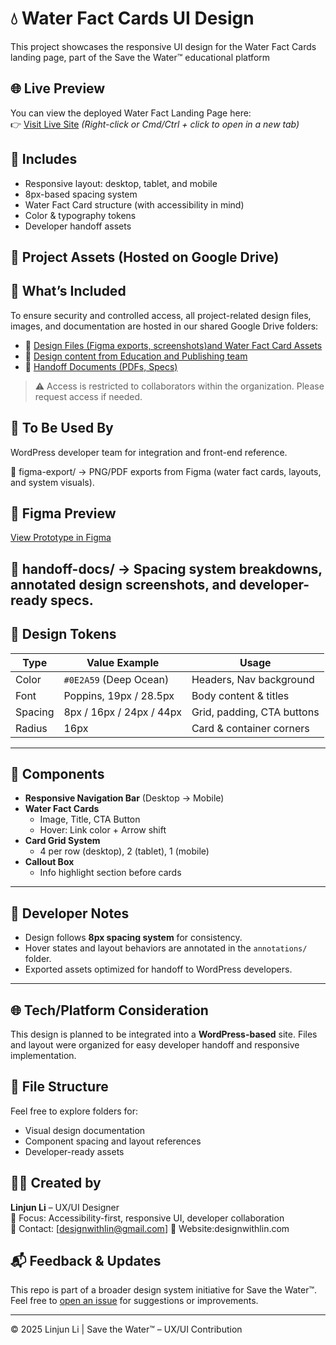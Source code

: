 # 💧 Water Fact Cards UI Design

This project showcases the responsive UI design for the Water Fact Cards landing page, part of the Save the Water™  educational platform

## 🌐 Live Preview

You can view the deployed Water Fact Landing Page here:  
👉 [Visit Live Site](https://savethewater.org/water-facts-list/)
_(Right-click or Cmd/Ctrl + click to open in a new tab)_

## 📌 Includes
- Responsive layout: desktop, tablet, and mobile
- 8px-based spacing system
- Water Fact Card structure (with accessibility in mind)
- Color & typography tokens
- Developer handoff assets

## 📁 Project Assets (Hosted on Google Drive)
## 🧩 What’s Included
To ensure security and controlled access, all project-related design files, images, and documentation are hosted in our shared Google Drive folders:

- 🔗 [Design Files (Figma exports, screenshots)and Water Fact Card Assets](https://drive.google.com/drive/folders/1b6yukloR2aVMwMyxAEZ5zTCLDzS3Xs4p?usp=drive_link)
- 🔗 [Design content from Education and Publishing team](https://drive.google.com/drive/folders/146i9R8JIIPWjFMqOX0EJ77skz3mNdPQo?usp=drive_link)
- 🔗 [Handoff Documents (PDFs, Specs)](https://drive.google.com/file/d/1-nT4QSbE4xyuyNyMjv-biLgVhqRD_aKK/view?usp=sharing)

> ⚠️ Access is restricted to collaborators within the organization. Please request access if needed.

## 📂 To Be Used By
WordPress developer team for integration and front-end reference.

📁 figma-export/
→ PNG/PDF exports from Figma (water fact cards, layouts, and system visuals).
## 🔗 Figma Preview  
[View Prototype in Figma](https://www.figma.com/design/IT9kAQPWrfnevmvuKfw1Al/Water-Fact?node-id=0-1&t=Uhq6yaVnmoi2rUQG-1)  

📁 handoff-docs/
→ Spacing system breakdowns, annotated design screenshots, and developer-ready specs.
---

## 🎨 Design Tokens

| Type        | Value Example              | Usage                        |
|-------------|----------------------------|------------------------------|
| Color       | `#0E2A59` (Deep Ocean)     | Headers, Nav background      |
| Font        | Poppins, 19px / 28.5px     | Body content & titles        |
| Spacing     | 8px / 16px / 24px / 44px   | Grid, padding, CTA buttons   |
| Radius      | 16px                       | Card & container corners     |

---

## 🧩 Components

- **Responsive Navigation Bar** (Desktop → Mobile)
- **Water Fact Cards**  
  - Image, Title, CTA Button  
  - Hover: Link color + Arrow shift
- **Card Grid System**  
  - 4 per row (desktop), 2 (tablet), 1 (mobile)
- **Callout Box**  
  - Info highlight section before cards

---

## 🚀 Developer Notes

- Design follows **8px spacing system** for consistency.
- Hover states and layout behaviors are annotated in the `annotations/` folder.
- Exported assets optimized for handoff to WordPress developers.

---

## 🌐 Tech/Platform Consideration

This design is planned to be integrated into a **WordPress-based** site. Files and layout were organized for easy developer handoff and responsive implementation.

## 📁 File Structure

Feel free to explore folders for:
- Visual design documentation
- Component spacing and layout references
- Developer-ready assets

## 👩‍💻 Created by

**Linjun Li** – UX/UI Designer  
🎨 Focus: Accessibility-first, responsive UI, developer collaboration  
📩 Contact: [designwithlin@gmail.com]
🔗 Website:designwithlin.com


## 📬 Feedback & Updates

This repo is part of a broader design system initiative for Save the Water™.  
Feel free to [open an issue](https://github.com/yourname/repo/issues) for suggestions or improvements.

---

© 2025 Linjun Li | Save the Water™ – UX/UI Contribution
